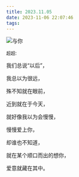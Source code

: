 ```yaml
---
title: 2023.11.05
date: 2023-11-06 22:07:46
tags:
---
```


![与你](https://soft-1851-yj.oss-cn-beijing.aliyuncs.com/image/201119BXKCPB3BMW.jpg)

``超超``:

我们总说“以后”，

我总以为很远，

殊不知就在眼前，

近到就在于今天，

就好像我以为会慢慢，

慢慢爱上你，

却谁也不知道，

就在某个顺口而出的想你，

爱意就藏在其中。
